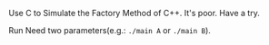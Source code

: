 Use C to Simulate the Factory Method of C++.
	It's poor. Have a try.

Run
	Need two parameters(e.g.: `./main A` or `./main B`).



